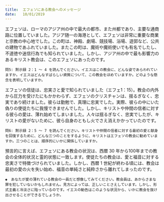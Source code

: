 ```yaml
---
title:  エフェソにある教会へのメッセージ
date:   10/01/2019
---
```


エフェソは、ローマのアジア州の中で最大の都市、また州都であり、主要な通商路に位置していました。アジア随一の海港として、エフェソは非常に重要な商業と宗教の中心地でした。この町は、神殿、劇場、競技場、浴場、遊郭など、公共の建物であふれていました。またこの町は、魔術や魔術使いでも有名でしたし、不道徳や迷信行為でも知られていました。しかし、アジア州の中で最も影響力のあるキリスト教会は、このエフェソにあったのです。

`問5: 黙示録 2：1 ～ 4 を読んでください。イエスはこの教会に、どんな姿であらわれていますか。イエスはどんなすばらしい資質について、この教会をほめていますか。どのような懸念を表明していますか。`

エフェソの信徒は、忠実さと愛で知られていました（エフェ1：15）。教会の内外から圧力を受けたにもかかわらず、エフェソのクリスチャンは、揺るぎなく、忠実であり続けました。彼らは勤勉で、真理に忠実でした。実際、彼らの中にいた偽りの使徒たちに我慢できませんでした。しかし、キリストや仲間の信者に対する彼らの愛は、薄れ始めてしまいました。人々は揺るぎなく、忠実でしたが、キリストの愛がないために、彼ら自身のともし火でさえ消えかかっていたのです。

`問6: 黙示録 2：5 ～ 7 を読んでください。キリストや仲間の信者に対する最初の愛と献身を回復するために、どんな三つのことをするように、キリストはエフェソの教会に勧めていますか。三つのことは、順序的にいかに関係していますか。`

預言的に言えば、エフェソにある教会の状況は、西暦 30 年から100年までの教会の全体的状況と霊的状態に一致します。使徒たちの教会は、愛と福音に対する忠実さで特徴づけられていました。しかし、西暦 1 世紀が終わる頃には、教会は最初の愛の火を失い始め、福音の単純さと純粋さから離れてしまったのです。

`◆　あなたが愛の薄れている教会の一員だと想像してみてください。教会員は、あからさまな罪を犯していないかもしれません。見方によっては、正しいことさえしています。しかし、形式主義と冷淡さに陥っているのです。イエスの勧告はこのような状況から、いかに教会を抜け出させることができるでしょうか。`